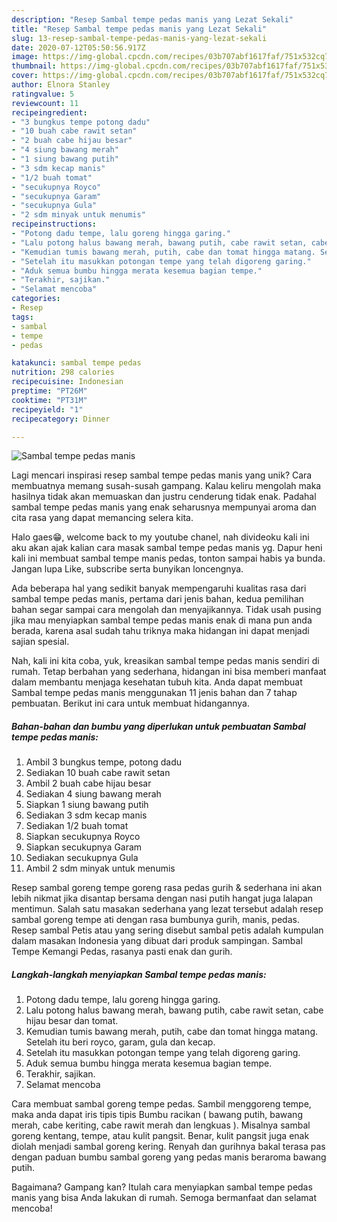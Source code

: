 ```yaml
---
description: "Resep Sambal tempe pedas manis yang Lezat Sekali"
title: "Resep Sambal tempe pedas manis yang Lezat Sekali"
slug: 13-resep-sambal-tempe-pedas-manis-yang-lezat-sekali
date: 2020-07-12T05:50:56.917Z
image: https://img-global.cpcdn.com/recipes/03b707abf1617faf/751x532cq70/sambal-tempe-pedas-manis-foto-resep-utama.jpg
thumbnail: https://img-global.cpcdn.com/recipes/03b707abf1617faf/751x532cq70/sambal-tempe-pedas-manis-foto-resep-utama.jpg
cover: https://img-global.cpcdn.com/recipes/03b707abf1617faf/751x532cq70/sambal-tempe-pedas-manis-foto-resep-utama.jpg
author: Elnora Stanley
ratingvalue: 5
reviewcount: 11
recipeingredient:
- "3 bungkus tempe potong dadu"
- "10 buah cabe rawit setan"
- "2 buah cabe hijau besar"
- "4 siung bawang merah"
- "1 siung bawang putih"
- "3 sdm kecap manis"
- "1/2 buah tomat"
- "secukupnya Royco"
- "secukupnya Garam"
- "secukupnya Gula"
- "2 sdm minyak untuk menumis"
recipeinstructions:
- "Potong dadu tempe, lalu goreng hingga garing."
- "Lalu potong halus bawang merah, bawang putih, cabe rawit setan, cabe hijau besar dan tomat."
- "Kemudian tumis bawang merah, putih, cabe dan tomat hingga matang. Setelah itu beri royco, garam, gula dan kecap."
- "Setelah itu masukkan potongan tempe yang telah digoreng garing."
- "Aduk semua bumbu hingga merata kesemua bagian tempe."
- "Terakhir, sajikan."
- "Selamat mencoba"
categories:
- Resep
tags:
- sambal
- tempe
- pedas

katakunci: sambal tempe pedas 
nutrition: 298 calories
recipecuisine: Indonesian
preptime: "PT26M"
cooktime: "PT31M"
recipeyield: "1"
recipecategory: Dinner

---
```



![Sambal tempe pedas manis](https://img-global.cpcdn.com/recipes/03b707abf1617faf/751x532cq70/sambal-tempe-pedas-manis-foto-resep-utama.jpg)

Lagi mencari inspirasi resep sambal tempe pedas manis yang unik? Cara membuatnya memang susah-susah gampang. Kalau keliru mengolah maka hasilnya tidak akan memuaskan dan justru cenderung tidak enak. Padahal sambal tempe pedas manis yang enak seharusnya mempunyai aroma dan cita rasa yang dapat memancing selera kita.

Halo gaes😁, welcome back to my youtube chanel, nah divideoku kali ini aku akan ajak kalian cara masak sambal tempe pedas manis yg. Dapur heni kali ini membuat sambal tempe manis pedas, tonton sampai habis ya bunda. Jangan lupa Like, subscribe serta bunyikan loncengnya.

Ada beberapa hal yang sedikit banyak mempengaruhi kualitas rasa dari sambal tempe pedas manis, pertama dari jenis bahan, kedua pemilihan bahan segar sampai cara mengolah dan menyajikannya. Tidak usah pusing jika mau menyiapkan sambal tempe pedas manis enak di mana pun anda berada, karena asal sudah tahu triknya maka hidangan ini dapat menjadi sajian spesial.


Nah, kali ini kita coba, yuk, kreasikan sambal tempe pedas manis sendiri di rumah. Tetap berbahan yang sederhana, hidangan ini bisa memberi manfaat dalam membantu menjaga kesehatan tubuh kita. Anda dapat membuat Sambal tempe pedas manis menggunakan 11 jenis bahan dan 7 tahap pembuatan. Berikut ini cara untuk membuat hidangannya.

<!--inarticleads1-->

##### Bahan-bahan dan bumbu yang diperlukan untuk pembuatan Sambal tempe pedas manis:

1. Ambil 3 bungkus tempe, potong dadu
1. Sediakan 10 buah cabe rawit setan
1. Ambil 2 buah cabe hijau besar
1. Sediakan 4 siung bawang merah
1. Siapkan 1 siung bawang putih
1. Sediakan 3 sdm kecap manis
1. Sediakan 1/2 buah tomat
1. Siapkan secukupnya Royco
1. Siapkan secukupnya Garam
1. Sediakan secukupnya Gula
1. Ambil 2 sdm minyak untuk menumis


Resep sambal goreng tempe goreng rasa pedas gurih &amp; sederhana ini akan lebih nikmat jika disantap bersama dengan nasi putih hangat juga lalapan mentimun. Salah satu masakan sederhana yang lezat tersebut adalah resep sambal goreng tempe ati dengan rasa bumbunya gurih, manis, pedas. Resep sambal Petis atau yang sering disebut sambal petis adalah kumpulan dalam masakan Indonesia yang dibuat dari produk sampingan. Sambal Tempe Kemangi Pedas, rasanya pasti enak dan gurih. 

<!--inarticleads2-->

##### Langkah-langkah menyiapkan Sambal tempe pedas manis:

1. Potong dadu tempe, lalu goreng hingga garing.
1. Lalu potong halus bawang merah, bawang putih, cabe rawit setan, cabe hijau besar dan tomat.
1. Kemudian tumis bawang merah, putih, cabe dan tomat hingga matang. Setelah itu beri royco, garam, gula dan kecap.
1. Setelah itu masukkan potongan tempe yang telah digoreng garing.
1. Aduk semua bumbu hingga merata kesemua bagian tempe.
1. Terakhir, sajikan.
1. Selamat mencoba


Cara membuat sambal goreng tempe pedas. Sambil menggoreng tempe, maka anda dapat iris tipis tipis Bumbu racikan ( bawang putih, bawang merah, cabe keriting, cabe rawit merah dan lengkuas ). Misalnya sambal goreng kentang, tempe, atau kulit pangsit. Benar, kulit pangsit juga enak diolah menjadi sambal goreng kering. Renyah dan gurihnya bakal terasa pas dengan paduan bumbu sambal goreng yang pedas manis beraroma bawang putih. 

Bagaimana? Gampang kan? Itulah cara menyiapkan sambal tempe pedas manis yang bisa Anda lakukan di rumah. Semoga bermanfaat dan selamat mencoba!

